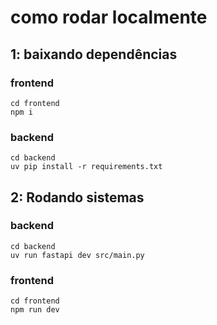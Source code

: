# como rodar localmente

## 1: baixando dependências

### frontend

    cd frontend
    npm i


### backend

    cd backend
    uv pip install -r requirements.txt


## 2: Rodando sistemas


### backend

    cd backend
    uv run fastapi dev src/main.py


### frontend

    cd frontend
    npm run dev


